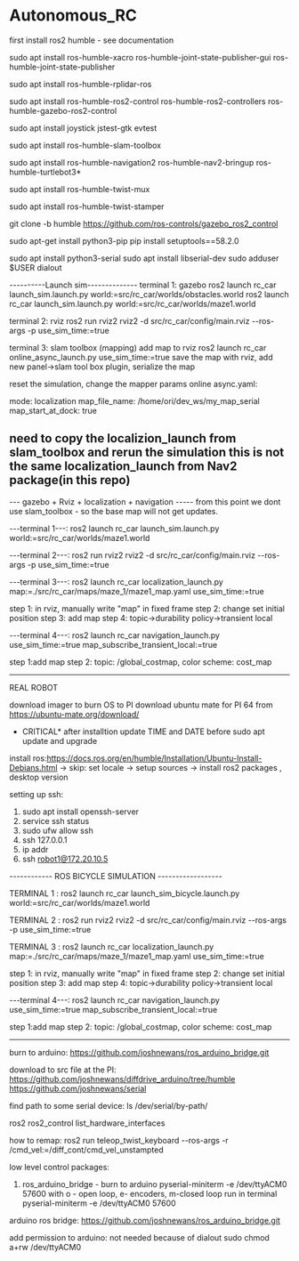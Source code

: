 # Autonomous_RC


first install ros2 humble - see documentation 

sudo apt install ros-humble-xacro ros-humble-joint-state-publisher-gui ros-humble-joint-state-publisher

sudo apt install ros-humble-rplidar-ros

sudo apt install ros-humble-ros2-control ros-humble-ros2-controllers ros-humble-gazebo-ros2-control

sudo apt install joystick jstest-gtk evtest 

sudo apt install ros-humble-slam-toolbox

sudo apt install ros-humble-navigation2 ros-humble-nav2-bringup ros-humble-turtlebot3*

sudo apt install ros-humble-twist-mux 

sudo apt install ros-humble-twist-stamper

git clone -b humble https://github.com/ros-controls/gazebo_ros2_control

sudo apt-get install python3-pip
pip install setuptools==58.2.0

sudo apt install python3-serial 
sudo apt install libserial-dev
sudo adduser $USER dialout


----------Launch sim--------------
terminal 1: gazebo
ros2 launch rc_car launch_sim.launch.py world:=src/rc_car/worlds/obstacles.world
ros2 launch rc_car launch_sim.launch.py world:=src/rc_car/worlds/maze1.world


terminal 2: rviz
ros2 run rviz2 rviz2 -d src/rc_car/config/main.rviz --ros-args -p use_sim_time:=true


terminal 3: slam toolbox (mapping)
add map to rviz
ros2 launch rc_car online_async_launch.py use_sim_time:=true
save the map with rviz, add new panel->slam tool box plugin, serialize the map

reset the simulation, 
change the mapper params online async.yaml:

mode: localization
map_file_name: /home/ori/dev_ws/my_map_serial
map_start_at_dock: true


need to copy the localizion_launch from slam_toolbox and rerun the simulation
this is not the same localization_launch from Nav2 package(in this repo)
-----------------------------------------



--- gazebo + Rviz + localization + navigation -----
from this point we dont use slam_toolbox - so the base map will not get updates.

---terminal 1---:
ros2 launch rc_car launch_sim.launch.py world:=src/rc_car/worlds/maze1.world

---terminal 2---:
ros2 run rviz2 rviz2 -d src/rc_car/config/main.rviz --ros-args -p use_sim_time:=true

---terminal 3---:
ros2 launch rc_car localization_launch.py map:=./src/rc_car/maps/maze_1/maze1_map.yaml use_sim_time:=true

step 1: in rviz, manually write "map" in fixed frame
step 2: change set initial position
step 3: add map
step 4: topic->durability policy->transient local

---terminal 4---:
ros2 launch rc_car navigation_launch.py use_sim_time:=true map_subscribe_transient_local:=true

step 1:add map
step 2: topic: /global_costmap, color scheme: cost_map


-----------------------------------

REAL ROBOT

download imager to burn OS to PI
download ubuntu mate for PI 64 from https://ubuntu-mate.org/download/


* CRITICAL*
after installtion update TIME and DATE before sudo apt update and upgrade

install ros:https://docs.ros.org/en/humble/Installation/Ubuntu-Install-Debians.html
        -> skip: set locale
        -> setup sources
        -> install ros2 packages , desktop version



setting up ssh:
1. sudo apt install openssh-server
2. service ssh status
3. sudo ufw allow ssh
4. ssh 127.0.0.1
5. ip addr
6. ssh robot1@172.20.10.5




------------ ROS BICYCLE SIMULATION ------------------

TERMINAL 1 :
ros2 launch rc_car launch_sim_bicycle.launch.py world:=src/rc_car/worlds/maze1.world

TERMINAL 2 :
ros2 run rviz2 rviz2 -d src/rc_car/config/main.rviz --ros-args -p use_sim_time:=true

TERMINAL 3 :
ros2 launch rc_car localization_launch.py map:=./src/rc_car/maps/maze_1/maze1_map.yaml use_sim_time:=true

step 1: in rviz, manually write "map" in fixed frame
step 2: change set initial position
step 3: add map
step 4: topic->durability policy->transient local

---terminal 4---:
ros2 launch rc_car navigation_launch.py use_sim_time:=true map_subscribe_transient_local:=true

step 1:add map
step 2: topic: /global_costmap, color scheme: cost_map



---------------------------
burn to arduino: https://github.com/joshnewans/ros_arduino_bridge.git

download to src file at the PI:
https://github.com/joshnewans/diffdrive_arduino/tree/humble
https://github.com/joshnewans/serial


find path to some serial device:
ls /dev/serial/by-path/

ros2 ros2_control list_hardware_interfaces


how to remap:
ros2 run teleop_twist_keyboard --ros-args -r /cmd_vel:=/diff_cont/cmd_vel_unstampted


low level control packages:
1. ros_arduino_bridge - burn to arduino
pyserial-miniterm -e /dev/ttyACM0 57600
with o - open loop, e- encoders, m-closed loop
run in terminal 
pyserial-miniterm -e /dev/ttyACM0 57600


arduino ros bridge:
https://github.com/joshnewans/ros_arduino_bridge.git

add permission to arduino: not needed because of dialout
sudo chmod a+rw /dev/ttyACM0